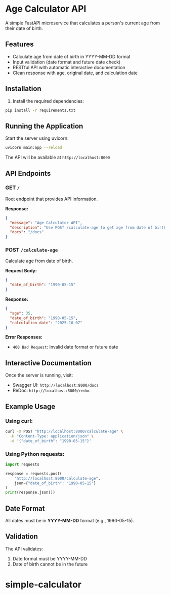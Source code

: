 # Age Calculator API

A simple FastAPI microservice that calculates a person's current age from their date of birth.

## Features

- Calculate age from date of birth in YYYY-MM-DD format
- Input validation (date format and future date check)
- RESTful API with automatic interactive documentation
- Clean response with age, original date, and calculation date

## Installation

1. Install the required dependencies:

```bash
pip install -r requirements.txt
```

## Running the Application

Start the server using uvicorn:

```bash
uvicorn main:app --reload
```

The API will be available at `http://localhost:8000`

## API Endpoints

### GET `/`
Root endpoint that provides API information.

**Response:**
```json
{
  "message": "Age Calculator API",
  "description": "Use POST /calculate-age to get age from date of birth",
  "docs": "/docs"
}
```

### POST `/calculate-age`
Calculate age from date of birth.

**Request Body:**
```json
{
  "date_of_birth": "1990-05-15"
}
```

**Response:**
```json
{
  "age": 35,
  "date_of_birth": "1990-05-15",
  "calculation_date": "2025-10-07"
}
```

**Error Responses:**
- `400 Bad Request`: Invalid date format or future date

## Interactive Documentation

Once the server is running, visit:
- Swagger UI: `http://localhost:8000/docs`
- ReDoc: `http://localhost:8000/redoc`

## Example Usage

### Using curl:

```bash
curl -X POST "http://localhost:8000/calculate-age" \
  -H "Content-Type: application/json" \
  -d '{"date_of_birth": "1990-05-15"}'
```

### Using Python requests:

```python
import requests

response = requests.post(
    "http://localhost:8000/calculate-age",
    json={"date_of_birth": "1990-05-15"}
)
print(response.json())
```

## Date Format

All dates must be in **YYYY-MM-DD** format (e.g., 1990-05-15).

## Validation

The API validates:
1. Date format must be YYYY-MM-DD
2. Date of birth cannot be in the future
# simple-calculator
